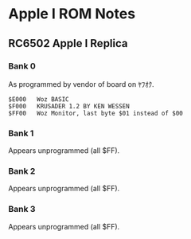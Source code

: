Apple I ROM Notes
=================


RC6502 Apple I Replica
----------------------

### Bank 0

As programmed by vendor of board on ﾔﾌｵｸ.

    $E000   Woz BASIC
    $F000   KRUSADER 1.2 BY KEN WESSEN
    $FF00   Woz Monitor, last byte $01 instead of $00

### Bank 1

Appears unprogrammed (all $FF).

### Bank 2

Appears unprogrammed (all $FF).

### Bank 3

Appears unprogrammed (all $FF).
